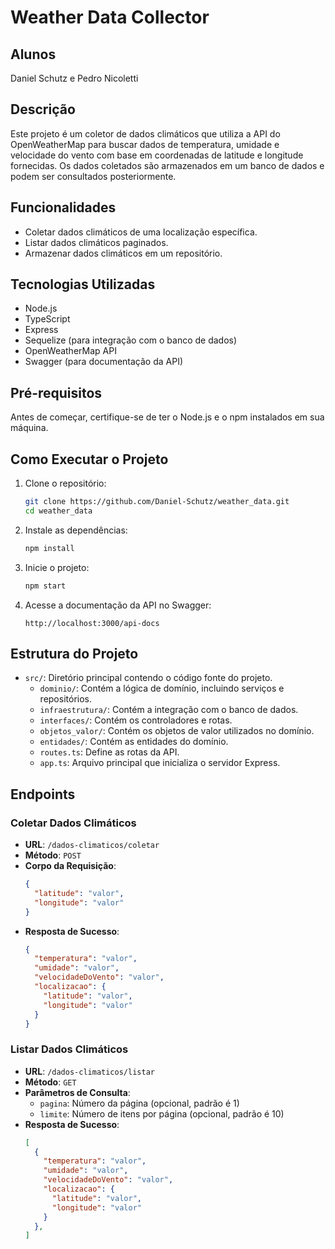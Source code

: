 # Weather Data Collector

## Alunos

Daniel Schutz e Pedro Nicoletti

## Descrição

Este projeto é um coletor de dados climáticos que utiliza a API do OpenWeatherMap para buscar dados de temperatura, umidade e velocidade do vento com base em coordenadas de latitude e longitude fornecidas. Os dados coletados são armazenados em um banco de dados e podem ser consultados posteriormente.

## Funcionalidades

- Coletar dados climáticos de uma localização específica.
- Listar dados climáticos paginados.
- Armazenar dados climáticos em um repositório.

## Tecnologias Utilizadas

- Node.js
- TypeScript
- Express
- Sequelize (para integração com o banco de dados)
- OpenWeatherMap API
- Swagger (para documentação da API)

## Pré-requisitos

Antes de começar, certifique-se de ter o Node.js e o npm instalados em sua máquina.

## Como Executar o Projeto

1. Clone o repositório:
    ```bash
    git clone https://github.com/Daniel-Schutz/weather_data.git
    cd weather_data
    ```

2. Instale as dependências:
    ```bash
    npm install
    ```

3. Inicie o projeto:
    ```bash
    npm start
    ```

4. Acesse a documentação da API no Swagger:
    ```
    http://localhost:3000/api-docs
    ```

## Estrutura do Projeto

- `src/`: Diretório principal contendo o código fonte do projeto.
  - `dominio/`: Contém a lógica de domínio, incluindo serviços e repositórios.
  - `infraestrutura/`: Contém a integração com o banco de dados.
  - `interfaces/`: Contém os controladores e rotas.
  - `objetos_valor/`: Contém os objetos de valor utilizados no domínio.
  - `entidades/`: Contém as entidades do domínio.
  - `routes.ts`: Define as rotas da API.
  - `app.ts`: Arquivo principal que inicializa o servidor Express.

## Endpoints

### Coletar Dados Climáticos

- **URL**: `/dados-climaticos/coletar`
- **Método**: `POST`
- **Corpo da Requisição**:
    ```json
    {
      "latitude": "valor",
      "longitude": "valor"
    }
    ```
- **Resposta de Sucesso**:
    ```json
    {
      "temperatura": "valor",
      "umidade": "valor",
      "velocidadeDoVento": "valor",
      "localizacao": {
        "latitude": "valor",
        "longitude": "valor"
      }
    }
    ```

### Listar Dados Climáticos

- **URL**: `/dados-climaticos/listar`
- **Método**: `GET`
- **Parâmetros de Consulta**:
    - `pagina`: Número da página (opcional, padrão é 1)
    - `limite`: Número de itens por página (opcional, padrão é 10)
- **Resposta de Sucesso**:
    ```json
    [
      {
        "temperatura": "valor",
        "umidade": "valor",
        "velocidadeDoVento": "valor",
        "localizacao": {
          "latitude": "valor",
          "longitude": "valor"
        }
      },
    ]
    ```

